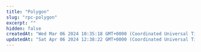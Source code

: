 ```yaml
---
title: "Polygon"
slug: "rpc-polygon"
excerpt: ""
hidden: false
createdAt: "Wed Mar 06 2024 10:35:18 GMT+0000 (Coordinated Universal Time)"
updatedAt: "Sat Apr 06 2024 12:38:22 GMT+0000 (Coordinated Universal Time)"
---
```

